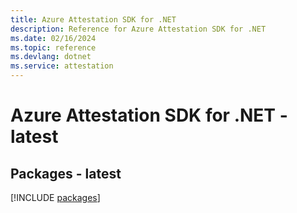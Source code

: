 ```yaml
---
title: Azure Attestation SDK for .NET
description: Reference for Azure Attestation SDK for .NET
ms.date: 02/16/2024
ms.topic: reference
ms.devlang: dotnet
ms.service: attestation
---
```

# Azure Attestation SDK for .NET - latest
## Packages - latest
[!INCLUDE [packages](attestation-index.md)]